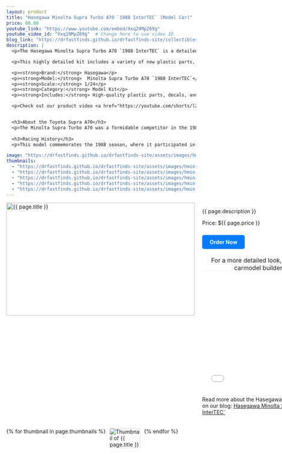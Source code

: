 ```yaml
---
layout: product
title: "Hasegawa Minolta Supra Turbo A70 `1988 InterTEC` (Model Car)"
price: 80.00
youtube_link: "https://www.youtube.com/embed/Xxq29MpZ69g"
youtube_video_id: "Xxq29MpZ69g"  # Change here to use video ID
blog_link: "https://drfastfinds.github.io/drfastfinds-site/collectibles/model%20kits/hasegawa/toyota/supra/2024/09/30/hasegawa-minolta-supra-turbo-a70-1988-intertec.html"
description: |
  <p>The Hasegawa Minolta Supra Turbo A70 `1988 InterTEC` is a detailed 1/24 scale model car kit that replicates the iconic racing machine that competed in the All Japan Touring Car Championship. This model captures the spirit of the Toyota Supra with its striking design and impressive performance history.</p>

  <p>This highly detailed kit includes a variety of new plastic parts, allowing builders to recreate the wide-body, Minolta-colored machine introduced in the final round of the JTC in 1988. Whether you're a collector or a hobbyist, this model provides a rewarding building experience and an impressive display piece for any motorsport enthusiast.</p>

  <p><strong>Brand:</strong> Hasegawa</p>
  <p><strong>Model:</strong>  Minolta Supra Turbo A70 `1988 InterTEC`</p>
  <p><strong>Scale:</strong> 1/24</p>
  <p><strong>Category:</strong> Model Kit</p>
  <p><strong>Includes:</strong> High-quality plastic parts, decals, and detailed instructions for assembly</p>

  <p>Check out our product video <a href="https://youtube.com/shorts/l2EClcuf04o?feature=share" target="_blank">here</a>.</p>


  <h3>About the Toyota Supra A70</h3>
  <p>The Minolta Supra Turbo A70 was a formidable competitor in the 1988 All Japan Touring Car Championship. Known for its sleek design and turbocharged power, it raced under the Tom's team banner, showcasing the engineering prowess of Toyota.</p>
  
  <h3>Racing History</h3>
  <p>This model commemorates the 1988 season, where it participated in the final round at Fuji Speedway, driven by G. Reese and P. Barilla. The Toyota Supra's success on the track made it a beloved icon among racing enthusiasts.</p>

image: "https://drfastfinds.github.io/drfastfinds-site/assets/images/hmin.jpg"
thumbnails:
  - "https://drfastfinds.github.io/drfastfinds-site/assets/images/hmin-1.jpg"
  - "https://drfastfinds.github.io/drfastfinds-site/assets/images/hmin-2.jpg"
  - "https://drfastfinds.github.io/drfastfinds-site/assets/images/hmin-3.jpg"
  - "https://drfastfinds.github.io/drfastfinds-site/assets/images/hmin-4.jpg"
  - "https://drfastfinds.github.io/drfastfinds-site/assets/images/hmin.jpg"
---
```


<div class="product-detail">
    <div class="product-image-box">
        <img class="main-image" src="{{ page.image }}" alt="{{ page.title }}">
    </div>
    <div class="product-text">
        <p>{{ page.description }}</p>
        <p>Price: ${{ page.price }}</p>
        <a href="{{ site.baseurl }}/order" class="buy-now">Order Now</a>
        <p class="youtube-link">For a more detailed look, check out T-GARAGE carmodel builder's video here: 
            <iframe width="560" height="315" src="{{ page.youtube_link }}" frameborder="0" allowfullscreen></iframe>
        </p>
        <p>Read more about the Hasegawa Minolta Supra Turbo A70 on our blog: 
            <a href="https://drfastfinds.github.io/drfastfinds-site/collectibles/model%20kits/hasegawa/toyota/minolta/2024/09/25/hasegawa-minolta.html" target="_blank">Hasegawa Minolta Supra Turbo A70 `1988 InterTEC`</a>
        </p>
    </div>
</div>

<div class="thumbnail-carousel">
    {% for thumbnail in page.thumbnails %}
    <img class="thumbnail" src="{{ thumbnail }}" alt="Thumbnail of {{ page.title }}">
    {% endfor %}
</div>

<style>
.product-detail {
    display: flex;
    align-items: flex-start;
    gap: 20px;
    margin-bottom: 20px;
}

.product-image-box {
    flex-shrink: 0;
    width: 500px; 
    height: 300px; 
    overflow: hidden; 
}

.main-image {
    width: 100%; 
    height: 100%; 
    object-fit: contain; 
    display: block;
}

.product-text {
    max-width: 400px;
    flex-grow: 1;
}

.thumbnail-carousel {
    margin-top: 20px;
    display: flex;
    flex-wrap: wrap; 
    gap: 10px;
    justify-content: flex-start;
}

.thumbnail {
    max-width: 80px;
    cursor: pointer;
    border: 1px solid #ddd;
    border-radius: 4px;
}

.youtube-link {
    text-align: center;
    margin-top: 20px;
    font-size: 16px;
}

.buy-now {
    display: inline-block;
    padding: 10px 20px;
    margin-top: 10px;
    background-color: #007bff;
    color: #fff;
    text-decoration: none;
    border-radius: 5px;
    font-weight: bold;
    text-align: center;
}

.buy-now:hover {
    background-color: #0056b3;
}
</style>

<script>
document.addEventListener('DOMContentLoaded', function() {
    const mainImage = document.querySelector('.main-image');
    const thumbnails = document.querySelectorAll('.thumbnail');

    thumbnails.forEach(thumbnail => {
        thumbnail.addEventListener('click', function() {
            mainImage.src = this.src;
        });
    });
});
</script>

